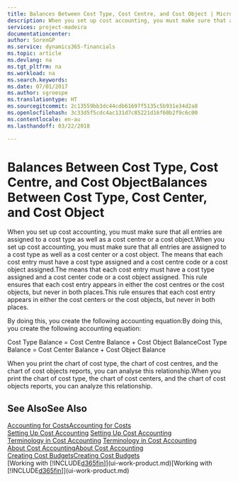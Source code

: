 ```yaml
---
title: Balances Between Cost Type, Cost Centre, and Cost Object | Microsoft Docs
description: When you set up cost accounting, you must make sure that all entries are assigned to a cost type as well as a cost centre or a cost object. The means that each cost entry must have a cost type assigned and a cost centre code or a cost object assigned. This rule ensures that each cost entry appears in either the cost centres or the cost objects, but never in both places.
services: project-madeira
documentationcenter: 
author: SorenGP
ms.service: dynamics365-financials
ms.topic: article
ms.devlang: na
ms.tgt_pltfrm: na
ms.workload: na
ms.search.keywords: 
ms.date: 07/01/2017
ms.author: sgroespe
ms.translationtype: HT
ms.sourcegitcommit: 2c13559bb3dc44cdb61697f5135c5b931e34d2a8
ms.openlocfilehash: 3c33d5f5cdc4ac131d7c85221d16f60b2f9c6c00
ms.contentlocale: en-au
ms.lasthandoff: 03/22/2018

---
```

# <a name="balances-between-cost-type-cost-center-and-cost-object"></a><span data-ttu-id="15935-105">Balances Between Cost Type, Cost Centre, and Cost Object</span><span class="sxs-lookup"><span data-stu-id="15935-105">Balances Between Cost Type, Cost Center, and Cost Object</span></span>
<span data-ttu-id="15935-106">When you set up cost accounting, you must make sure that all entries are assigned to a cost type as well as a cost centre or a cost object.</span><span class="sxs-lookup"><span data-stu-id="15935-106">When you set up cost accounting, you must make sure that all entries are assigned to a cost type as well as a cost center or a cost object.</span></span> <span data-ttu-id="15935-107">The means that each cost entry must have a cost type assigned and a cost centre code or a cost object assigned.</span><span class="sxs-lookup"><span data-stu-id="15935-107">The means that each cost entry must have a cost type assigned and a cost center code or a cost object assigned.</span></span> <span data-ttu-id="15935-108">This rule ensures that each cost entry appears in either the cost centres or the cost objects, but never in both places.</span><span class="sxs-lookup"><span data-stu-id="15935-108">This rule ensures that each cost entry appears in either the cost centers or the cost objects, but never in both places.</span></span>  

 <span data-ttu-id="15935-109">By doing this, you create the following accounting equation:</span><span class="sxs-lookup"><span data-stu-id="15935-109">By doing this, you create the following accounting equation:</span></span>  

 <span data-ttu-id="15935-110">Cost Type Balance = Cost Centre Balance + Cost Object Balance</span><span class="sxs-lookup"><span data-stu-id="15935-110">Cost Type Balance = Cost Center Balance + Cost Object Balance</span></span>  

 <span data-ttu-id="15935-111">When you print the chart of cost type, the chart of cost centres, and the chart of cost objects reports, you can analyse this relationship.</span><span class="sxs-lookup"><span data-stu-id="15935-111">When you print the chart of cost type, the chart of cost centers, and the chart of cost objects reports, you can analyze this relationship.</span></span>  

## <a name="see-also"></a><span data-ttu-id="15935-112">See Also</span><span class="sxs-lookup"><span data-stu-id="15935-112">See Also</span></span>  
[<span data-ttu-id="15935-113">Accounting for Costs</span><span class="sxs-lookup"><span data-stu-id="15935-113">Accounting for Costs</span></span>](finance-manage-cost-accounting.md)  
 <span data-ttu-id="15935-114">[Setting Up Cost Accounting](finance-set-up-cost-accounting.md) </span><span class="sxs-lookup"><span data-stu-id="15935-114">[Setting Up Cost Accounting](finance-set-up-cost-accounting.md) </span></span>  
 <span data-ttu-id="15935-115">[Terminology in Cost Accounting](finance-terminology-in-cost-accounting.md) </span><span class="sxs-lookup"><span data-stu-id="15935-115">[Terminology in Cost Accounting](finance-terminology-in-cost-accounting.md) </span></span>  
 [<span data-ttu-id="15935-116">About Cost Accounting</span><span class="sxs-lookup"><span data-stu-id="15935-116">About Cost Accounting</span></span>](finance-about-cost-accounting.md)  
 [<span data-ttu-id="15935-117">Creating Cost Budgets</span><span class="sxs-lookup"><span data-stu-id="15935-117">Creating Cost Budgets</span></span>](finance-create-cost-budgets.md)  
 <span data-ttu-id="15935-118">[Working with [!INCLUDE[d365fin](includes/d365fin_md.md)]](ui-work-product.md)</span><span class="sxs-lookup"><span data-stu-id="15935-118">[Working with [!INCLUDE[d365fin](includes/d365fin_md.md)]](ui-work-product.md)</span></span>

